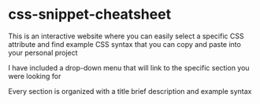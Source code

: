 # css-snippet-cheatsheet

This is an interactive website where you can easily select a specific CSS attribute and find example CSS syntax that you can copy and paste into your personal project

I have included a drop-down menu that will link to the specific section you were looking for

Every section is organized with a title brief description and example syntax